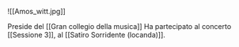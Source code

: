 ![[Amos_witt.jpg]]

Preside del [[Gran collegio della musica]]
Ha partecipato al concerto [[Sessione 3]], al [[Satiro Sorridente (locanda)]].